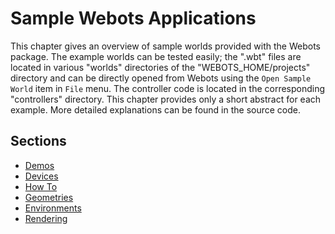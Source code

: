 # Sample Webots Applications

This chapter gives an overview of sample worlds provided with the Webots package.
The example worlds can be tested easily; the ".wbt" files are located in various "worlds" directories of the "WEBOTS\_HOME/projects" directory and can be directly opened from Webots using the `Open Sample World` item in `File` menu.
The controller code is located in the corresponding "controllers" directory.
This chapter provides only a short abstract for each example.
More detailed explanations can be found in the source code.

## Sections

- [Demos](samples-demos.md)
- [Devices](samples-devices.md)
- [How To](samples-howto.md)
- [Geometries](samples-geometries.md)
- [Environments](samples-environments.md)
- [Rendering](samples-rendering.md)
